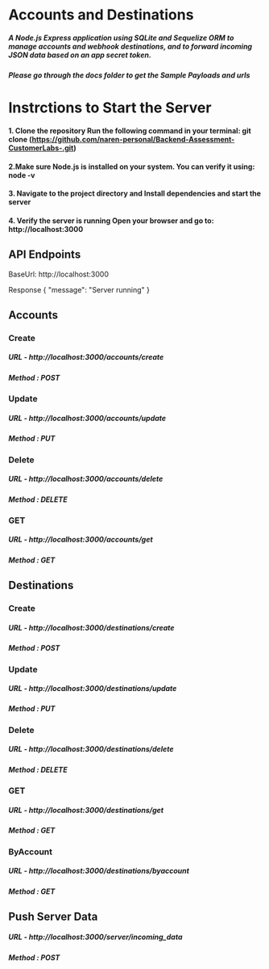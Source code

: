 # Accounts and Destinations

##### A Node.js Express application using SQLite and Sequelize ORM to manage accounts and webhook destinations, and to forward incoming JSON data based on an app secret token.

##### Please go through the docs folder to get the Sample Payloads and urls

# Instrctions to Start the Server

#### 1. Clone the repository Run the following command in your terminal: git clone (https://github.com/naren-personal/Backend-Assessment-CustomerLabs-.git)

#### 2.Make sure Node.js is installed on your system. You can verify it using: node -v

#### 3. Navigate to the project directory and Install dependencies and start the server

#### 4. Verify the server is running Open your browser and go to: http://localhost:3000

## API Endpoints

BaseUrl: http://localhost:3000

Response
{
"message": "Server running"
}

## Accounts

### Create

##### URL - http://localhost:3000/accounts/create

##### Method : POST

### Update

##### URL - http://localhost:3000/accounts/update

##### Method : PUT

### Delete

##### URL - http://localhost:3000/accounts/delete

##### Method : DELETE

### GET

##### URL - http://localhost:3000/accounts/get

##### Method : GET

## Destinations

### Create

##### URL - http://localhost:3000/destinations/create

##### Method : POST

### Update

##### URL - http://localhost:3000/destinations/update

##### Method : PUT

### Delete

##### URL - http://localhost:3000/destinations/delete

##### Method : DELETE

### GET

##### URL - http://localhost:3000/destinations/get

##### Method : GET

### ByAccount

##### URL - http://localhost:3000/destinations/byaccount

##### Method : GET

## Push Server Data

##### URL - http://localhost:3000/server/incoming_data

##### Method : POST
